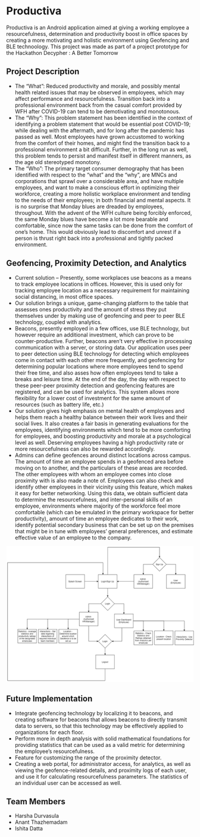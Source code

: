 # Productiva
Productiva is an Android application aimed at giving a working employee a resourcefulness, determination and productivity boost in office spaces by creating a more motivating and holistic environment using Geofencing and BLE technoology. This project was made as part of a project prototype for the Hackathon Decypher : A Better Tomorrow 

## Project Description
* The “What”: Reduced productivity and morale, and possibly mental health related issues that may be observed in employees, which may affect performance and resourcefulness. Transition back into a professional environment back from the casual comfort provided by WFH after COVID-19 can tend to be demotivating and monotonous.
* The “Why”: This problem statement has been identified in the context of identifying a problem statement that would be essential post COVID-19; while dealing with the aftermath, and for long after the pandemic has passed as well. Most employees have grown accustomed to working from the comfort of their homes, and might find the transition back to a professional environment a bit difficult. Further, in the long run as well, this problem tends to persist and manifest itself in different manners, as the age old stereotyped monotony.
* The “Who”: The primary target consumer demography that has been identified with respect to the “what” and the “why”, are MNCs and corporations that sprawl over a considerable area, and have multiple employees, and want to make a conscious effort in optimizing their workforce, creating a more holistic workplace environment and tending to the needs of their employees; in both financial and mental aspects.
It is no surprise that Monday blues are dreaded by employees, throughout. With the advent of the WFH culture being forcibly enforced, the same Monday blues have become a lot more bearable and comfortable, since now the same tasks can be done from the comfort of one’s home. This would obviously lead to discomfort and unrest if a person is thrust right back into a professional and tightly packed environment.

## Geofencing, Proximity Detection, and Analytics
* Current solution – Presently, some workplaces use beacons as a means to track employee locations in offices. However, this is used only for tracking employee location as a necessary requirement for maintaining social distancing, in most office spaces.
* Our solution brings a unique, game-changing platform to the table that assesses ones productivity and the amount of stress they put themselves under by making use of geofencing and peer to peer BLE technology, coupled with analytics.
* Beacons, presently employed in a few offices, use BLE technology, but however require an additional investment, which can prove to be counter-productive. Further, beacons aren’t very effective in processing communication with a server, or storing data. Our application uses peer to peer detection using BLE technology for detecting which employees come in contact with each other more frequently, and geofencing for determining popular locations where more employees tend to spend their free time, and also asses how often employees tend to take a breaks and leisure time. At the end of the day, the day with respect to these peer-peer proximity detection and geofencing features are registered, and can be used for analytics. This system allows more flexibility for a lower cost of investment for the same amount of resources (such as battery life, etc.)
* Our solution gives high emphasis on mental health of employees and helps them reach a healthy balance between their work lives and their social lives. It also creates a fair basis in generating evaluations for the employees, identifying environments which tend to be more comforting for employees, and boosting productivity and morale at a psychological level as well. Deserving employees having a high productivity rate or more resourcefulness can also be rewarded accordingly.
* Admins can define geofences around distinct locations across campus. The amount of time an employee spends in a geofenced area before moving on to another, and the particulars of these areas are recorded. The other employees with whom an employee comes into close proximity with is also made a note of. Employees can also check and identify other employees in their vicinity using this feature, which makes it easy for better networking. Using this data, we obtain sufficient data to determine the resourcefulness, and inter-personal skills of an employee, environments where majority of the workforce feel more comfortable (which can be emulated in the primary workspace for better productivity), amount of time an employee dedicates to their work, identify potential secondary business that can be set up on the premises that might be in tune with employees’ general preferences, and estimate effective value of an employee to the company. 

![Productiva](Block.png)

## Future Implementation
* Integrate geofencing technology by localizing it to beacons, and creating software for beacons that allows beacons to directly transmit data to servers, so that this technology may be effectively applied to organizations for each floor.
* Perform more in depth analysis with solid mathematical foundations for providing statistics that can be used as a valid metric for determining the employee’s resourcefulness.
* Feature for customizing the range of the proximity detector. 
* Creating a web portal, for administrator access, for analytics, as well as viewing the geofence-related details, and proximity logs of each user, and use it for calculating resourcefulness parameters. The statistics of an individual user can be accessed as well.

## Team Members
* Harsha Durvasula
* Anant Thazhemadam
* Ishita Datta
